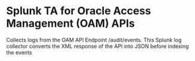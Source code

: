 # Splunk TA for Oracle Access Management (OAM) APIs
Collects logs from the OAM API Endpoint /audit/events. This Splunk log collector converts the XML response of the API into JSON before indexing the events
